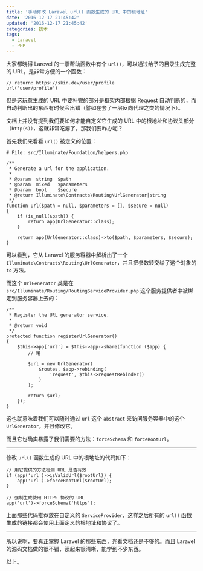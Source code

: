 ```yaml
---
title: '手动修改 Laravel url() 函数生成的 URL 中的根地址'
date: '2016-12-17 21:45:42'
updated: '2016-12-17 21:45:42'
categories: 技术
tags:
  - Laravel
  - PHP
---
```


大家都晓得 Larevel 的一票帮助函数中有个 `url()`，可以通过给予的目录生成完整的 URL，是非常方便的一个函数：

```
// return: https://skin.dev/user/profile
url('user/profile')
```

但是这玩意生成的 URL 中要补完的部分是框架内部根据 Request 自动判断的，而自动判断出的东西有时候会出错（譬如在套了一层反向代理之类的情况下）。

文档上并没有提到我们要如何才能自定义它生成的 URL 中的根地址和协议头部分（`http(s)`），这就非常吃瘪了。那我们要咋办呢？

<!--more-->

首先我们来看看 `url()` 被定义的位置：

```
# File: src/Illuminate/Foundation/helpers.php

/**
 * Generate a url for the application.
 *
 * @param  string  $path
 * @param  mixed   $parameters
 * @param  bool    $secure
 * @return Illuminate\Contracts\Routing\UrlGenerator|string
 */
function url($path = null, $parameters = [], $secure = null)
{
    if (is_null($path)) {
        return app(UrlGenerator::class);
    }

    return app(UrlGenerator::class)->to($path, $parameters, $secure);
}
```

可以看到，它从 Laravel 的服务容器中解析出了一个 `Illuminate\Contracts\Routing\UrlGenerator`，并且把参数转交给了这个对象的 `to` 方法。

而这个 `UrlGenerator` 类是在 `src/Illuminate/Routing/RoutingServiceProvider.php` 这个服务提供者中被绑定到服务容器上去的：

```
/**
 * Register the URL generator service.
 *
 * @return void
 */
protected function registerUrlGenerator()
{
    $this->app['url'] = $this->app->share(function ($app) {
        // 略

        $url = new UrlGenerator(
            $routes, $app->rebinding(
                'request', $this->requestRebinder()
            )
        );

        return $url;
    });
}
```

这也就意味着我们可以随时通过 `url` 这个 `abstract` 来访问服务容器中的这个 `UrlGenerator`，并且修改它。

而且它也确实暴露了我们需要的方法：`forceSchema` 和 `forceRootUrl`。

----------------

修改 `url()` 函数生成的 URL 中的根地址的代码如下：

```
// 用它提供的方法检测 URL 是否有效
if (app('url')->isValidUrl($rootUrl)) {
    app('url')->forceRootUrl($rootUrl);
}

// 强制生成使用 HTTPS 协议的 URL
app('url')->forceSchema('https');
```

上面那些代码推荐放在自定义的 `ServiceProvider`，这样之后所有的 `url()` 函数生成的链接都会使用上面定义的根地址和协议了。

---------------------

所以说啊，要真正掌握 Laravel 的那些东西，光看文档还是不够的。而且 Laravel 的源码文档做的很不错，读起来很清晰，能学到不少东西。

以上。


